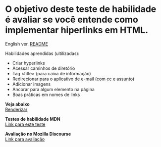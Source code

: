 <h1> O objetivo deste teste de habilidade é avaliar se você entende como implementar hiperlinks em HTML. </h1>

<p>English ver. <a href="https://github.com/alexandre-j-dev/MDN-Mozilla-Developer-Network/blob/HTML/Test%20your%20skills:%20Links/README.en.md"> README</a></p>

Habilidades aprendidas (ultilizadas):
<ul>  
<li>Criar hyperlinks</li>
<li>Acessar caminhos de diretório</li>
<li>Tag &lt;title&gt; (para caixa de informação)</li>
<li>Redirecionar para o aplicativo de e-mail (com cc e assunto)</li>  
<li>Adicionar imagens</li> 
<li>Ancorar para algum elemento na página</li>
<li>Boas práticas em nomes de links</li>  
</ul>
  
 
<strong>Veja abaixo</strong><br>
<a href="https://htmlpreview.github.io/?https://github.com/alexandre-j-dev/MDN-Mozilla-Developer-Network/blob/HTML/Test%20your%20skills:%20Links/links.html"> Renderizar </a><br>

<strong>Testes de habilidade MDN</strong><br>
<a href="https://developer.mozilla.org/en-US/docs/Learn/HTML/Introduction_to_HTML/Test_your_skills:_Links"> Link para este teste </a><br>

<strong>Avaliação no Mozilla Discourse</strong><br>
<a href="https://discourse.mozilla.org/t/assessment-wanted-for-links-skill-tests/106520">Link para avaliação </a>
